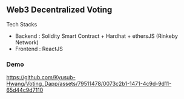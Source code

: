 ## Web3 Decentralized Voting </br> 
Tech Stacks
* Backend : Solidity Smart Contract + Hardhat + ethersJS (Rinkeby Network) </br>
* Frontend : ReactJS </br>

### Demo
https://github.com/Kyusub-Hwang/Voting_Dapp/assets/79511478/0073c2b1-1471-4c9d-9d11-65d44c9d7110
